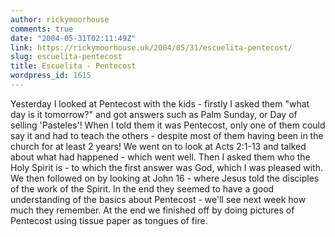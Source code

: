 ```yaml
---
author: rickymoorhouse
comments: true
date: "2004-05-31T02:11:49Z"
link: https://rickymoorhouse.uk/2004/05/31/escuelita-pentecost/
slug: escuelita-pentecost
title: Escuelita - Pentecost
wordpress_id: 1615
---
```


Yesterday I looked at Pentecost with the kids - firstly I asked them "what day is it tomorrow?" and got answers such as Palm Sunday, or Day of selling 'Pasteles'! When I told them it was Pentecost, only one of them could say it and had to teach the others - despite most of them having been in the church for at least 2 years! We went on to look at Acts 2:1-13 and talked about what had happened - which went well. Then I asked them who the Holy Spirit is - to which the first answer was God, which I was pleased with. We then followed on by looking at John 16 - where Jesus told the disciples of the work of the Spirit. In the end they seemed to have a good understanding of the basics about Pentecost - we'll see next week how much they remember. At the end we finished off by doing pictures of Pentecost using tissue paper as tongues of fire.
